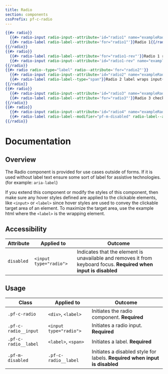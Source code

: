 ```yaml
---
title: Radio
section: components
cssPrefix: pf-c-radio
---
```


```hbs title=Radio-example
{{#> radio}}
  {{#> radio-input radio-input--attribute='id="radio1" name="exampleRadio1"'}}{{/radio-input}}
  {{#> radio-label radio-label--attribute='for="radio1"'}}Radio 1{{/radio-label}}
{{/radio}}
{{#> radio}}
  {{#> radio-label radio-label--attribute='for="radio1-rev"'}}Radio 1 reversed{{/radio-label}}
  {{#> radio-input radio-input--attribute='id="radio1-rev" name="exampleRadio2"'}}{{/radio-input}}
{{/radio}}
{{#> radio radio--type="label" radio--attribute='for="radio2"'}}
  {{#> radio-input radio-input--attribute='id="radio2" name="exampleRadio3"'}}{{/radio-input}}
  {{#> radio-label radio-label--type="span"}}Radio 2 label wraps input{{/radio-label}}
{{/radio}}
{{#> radio}}
  {{#> radio-input radio-input--attribute='id="radio3" name="exampleRadio4" checked'}}{{/radio-input}}
  {{#> radio-label radio-label--attribute='for="radio3"'}}Radio 3 checked{{/radio-label}}
{{/radio}}
{{#> radio}}
  {{#> radio-input radio-input--attribute='id="radio4" name="exampleRadio5" disabled'}}{{/radio-input}}
  {{#> radio-label radio-label--modifier="pf-m-disabled" radio-label--attribute='for="radio4"'}}Radio 4 disabled{{/radio-label}}
{{/radio}}
```

# Documentation
## Overview

The Radio component is provided for use cases outside of forms. If it is used without label text ensure some sort of label for assistive technologies. (for example: `aria-label`)

If you extend this component or modify the styles of this component, then make sure any hover styles defined are applied to the clickable elements, like `<input>` or `<label>` since hover styles are used to convey the clickable target area of an element. To maximize the target area, use the example html where the `<label>` is the wrapping element.

## Accessibility

| Attribute | Applied to | Outcome |
| -- | -- | -- |
| `disabled` | `<input type="radio">` | Indicates that the element is unavailable and removes it from keyboard focus. **Required when input is disabled** |

## Usage

| Class | Applied to | Outcome |
| -- | -- | -- |
| `.pf-c-radio` | `<div>`, `<label>` |  Initiates the radio component. **Required**  |
| `.pf-c-radio__input` | `<input type="radio">` |  Initiates a radio input. **Required**  |
| `.pf-c-radio__label` | `<label>`, `<span>` |  Initiates a label. **Required**  |
| `.pf-m-disabled` | `.pf-c-radio__label` |  Initiates a disabled style for labels. **Required when input is disabled** |